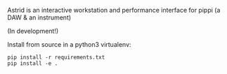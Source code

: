 Astrid is an interactive workstation and performance 
interface for pippi (a DAW & an instrument)

(In development!)

Install from source in a python3 virtualenv:

    pip install -r requirements.txt
    pip install -e .

